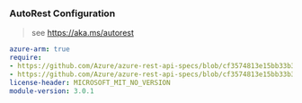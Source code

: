 ### AutoRest Configuration

> see https://aka.ms/autorest

``` yaml
azure-arm: true
require:
- https://github.com/Azure/azure-rest-api-specs/blob/cf3574813e15bb33b3cb610f44edfcbebd8b1b23/specification/compute/resource-manager/readme.md
- https://github.com/Azure/azure-rest-api-specs/blob/cf3574813e15bb33b3cb610f44edfcbebd8b1b23/specification/compute/resource-manager/readme.go.md
license-header: MICROSOFT_MIT_NO_VERSION
module-version: 3.0.1
```